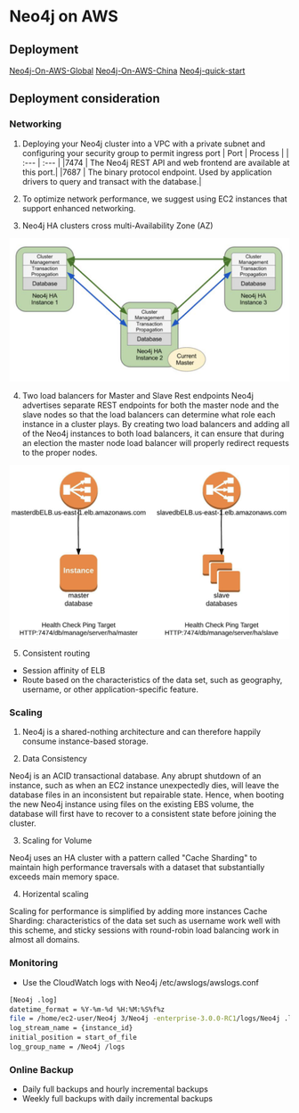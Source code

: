 # Neo4j on AWS

## Deployment
[Neo4j-On-AWS-Global](database/neo4j/Neo4j-On-AWS-Global.md)
[Neo4j-On-AWS-China](database/neo4j/Neo4j-On-AWS-China.md)
[Neo4j-quick-start](database/neo4j/Neo4j-quick-start.md)


## Deployment consideration
### Networking

1. Deploying your Neo4j cluster into a VPC with a private subnet and configuring your security group to permit ingress port
| Port | Process |
| :--- | :---    |
|7474  | The Neo4j REST API and web frontend are available at this port.|
|7687   | The binary protocol endpoint. Used by application drivers to query and transact with the database.|

2. To optimize network performance, we suggest using EC2 instances that support enhanced networking.

3. Neo4j HA clusters cross multi-Availability Zone (AZ)

![Noe4j-HA-Cluster](media/Noe4j-HA-Cluster.png)

4. Two load balancers for Master and Slave Rest endpoints
Neo4j advertises separate REST endpoints for both the master node and the slave nodes so that the load balancers can determine what role each instance in a cluster plays. By creating two load balancers and adding all of the Neo4j instances to both load balancers, it can ensure that during an election the master node load balancer will properly redirect requests to the proper nodes.

![Neo4j cluster REST endpoints for the master node and the slave nodes](media/Neo4jCluster-RestEndpoint-4-Master-Slave.png)

5. Consistent routing
- Session affinity of ELB
- Route based on the characteristics of the data set, such as geography, username, or other application-specific feature.

### Scaling
1. Neo4j is a shared-nothing architecture and can therefore happily consume instance-based storage.

2. Data Consistency

Neo4j is an ACID transactional database. Any abrupt shutdown of an instance, such as when an EC2 instance unexpectedly dies, will leave the database files in an inconsistent but repairable state. Hence, when booting the new Neo4j instance using files on the existing EBS volume, the database will first have to recover to a consistent state before joining the cluster.

3. Scaling for Volume

Neo4j uses an HA cluster with a pattern called "Cache Sharding" to maintain high performance traversals with a dataset that substantially exceeds main memory space.

4. Horizental scaling

Scaling for performance is simplified by adding more instances
Cache Sharding: characteristics of the data set such as username work well with this scheme, and sticky sessions with round-robin load balancing work in almost all domains.

### Monitoring
- Use the CloudWatch logs with Neo4j /etc/awslogs/awslogs.conf
```bash
[Neo4j .log]
datetime_format = %Y-%m-%d %H:%M:%S%f%z
file = /home/ec2-user/Neo4j 3/Neo4j -enterprise-3.0.0-RC1/logs/Neo4j .log
log_stream_name = {instance_id}
initial_position = start_of_file
log_group_name = /Neo4j /logs
```

### Online Backup
- Daily full backups and hourly incremental backups
- Weekly full backups with daily incremental backups

